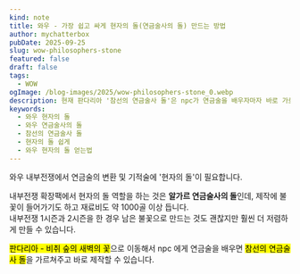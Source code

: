 ```yaml
---
kind: note
title: 와우 - 가장 쉽고 싸게 현자의 돌(연금술사의 돌) 만드는 방법
author: mychatterbox
pubDate: 2025-09-25
slug: wow-philosophers-stone
featured: false
draft: false
tags:
  - WOW
ogImage: /blog-images/2025/wow-philosophers-stone_0.webp
description: 현재 판다리아 '참선의 연금술사 돌'은 npc가 연금술을 배우자마자 바로 가르쳐주고, 재료비도 약 100골로 저렴합니다. 
keywords:
  - 와우 현자의 돌
  - 와우 연금술사의 돌
  - 참선의 연금술사 돌
  - 현자의 돌 쉽게
  - 와우 현자의 돌 얻는법
---
```


와우 내부전쟁에서 연금술의 변환 및 기적술에 '현자의 돌'이 필요합니다.  

내부전쟁 확장팩에서 현자의 돌 역할을 하는 것은 **알가르 연금술사의 돌**인데, 제작에 불꽃이 들어가기도 하고 재료비도 약 1000골 이상 듭니다.  
내부전쟁 1시즌과 2시즌을 한 경우 남은 불꽃으로 만드는 것도 괜찮지만 훨씬 더 저렴하게 만들 수 있습니다.  

<mark>판다리아 - 비취 숲의 새벽의 꽃</mark>으로 이동해서 npc 에게 연금술을 배우면 <mark>참선의 연금술사 돌</mark>을 가르쳐주고 바로 제작할 수 있습니다.